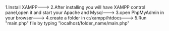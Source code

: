 1.Install XAMPP--->
2.After installing you will have XAMPP control panel,open it and start your Apache and Mysql--->
3.open PhpMyAdmin in your browser--->
4.create a folder in c:/xampp/htdocs--->
5.Run "main.php" file by typing "localhost/folder_name/main.php"
